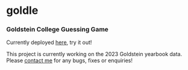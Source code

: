# goldle
### Goldstein College Guessing Game

Currently deployed [here](https://goldle-b45c53352e44.herokuapp.com), try it out!

This project is currently working on the 2023 Goldstein yearbook data.
<br>
Please [contact me](comedyandcomputers@gmail.com) for any bugs, fixes or enquiries!
